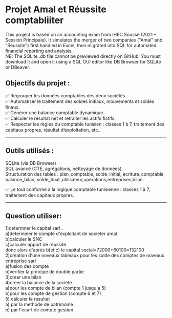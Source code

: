# Projet Amal et Réussite comptabliiter
This project is based on an accounting exam from IHEC Sousse (2021 – Session Principale). It simulates the merger of two companies ("Amal" and "Réussite") first handled in Excel, then migrated into SQL for automated financial reporting and analysis.  
NB: The SQLite .db file cannot be previewed directly on GitHub. You must download it and open it using a SQL GUI editor like DB Browser for SQLite or DBeaver.

## Objectifs du projet :

✅ Regrouper les données comptables des deux sociétés.  
✅ Automatiser le traitement des soldes initiaux, mouvements et soldes finaux.  
✅ Générer une balance comptable dynamique.  
✅ Calculer le résultat net et retraiter les actifs fictifs.  
✅ Respecter les règles du  comptable tunisien  : classes 1 à 7, traitement des capitaux propres, résultat d’exploitation, etc..  

---

## Outils utilisés :
SQLite (via DB Browser)  
SQL avancé (CTE, agrégations, nettoyage de données)  
Structuration des tables : plan_comptable, solde_initial, ecriture_comptable, balance_bilan, solde_final ,utilisateur,operations,entreprises,bilan.  

✅ Le tout conforme à la logique comptable tunisienne  : classes 1 à 7, traitement des capitaux propres.

---

## Question utiliser:
1)determner le capital sarl .  
   a)determiner le compte d'exploitant de societer amal  
   b)calculer le SNC  
   c)calculer apport de reussite   
donc alors d'aprés b)et c) le capital social=72000+60100=132100  
2)creation d'une noveaux tableaux pour les solde des comptes de noveaux entreprise sarl  
   a)fusion des compte   
   b)verifier la principe de double partie   
3)creer une bilan  
4)creer la balance de la société  
  a)pour les compte de bilan (compte 1 jusqu'a 5)  
  b)pour les compte de gestion (compte 6 et 7)  
5) calculer le resultat  
  a) par la methode de patrimoine  
  b) par l'ecart de compte gestion  
